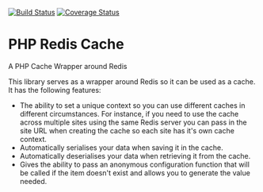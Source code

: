 [![Build Status](https://travis-ci.org/ciatog/PhpRedisCache.svg)](https://travis-ci.org/ciatog/PhpRedisCache)
[![Coverage Status](https://coveralls.io/repos/ciatog/PhpRedisCache/badge.svg)](https://coveralls.io/r/ciatog/PhpRedisCache)

PHP Redis Cache
===============

A PHP Cache Wrapper around Redis

This library serves as a wrapper around Redis so it can be used as a cache. It has the following features:
 - The ability to set a unique context so you can use different caches in different circumstances. For instance, if you need to use the cache across multiple sites using the same Redis server you can pass in the site URL when creating the cache so each site has it's own cache context.
 - Automatically serialises your data when saving it in the cache.
 - Automatically deserialises your data when retrieving it from the cache.
 - Gives the ability to pass an anonymous configuration function that will be called if the item doesn't exist and allows you to generate the value needed.
